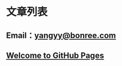 # 文章列表
## Email：yangyy@bonree.com
## [Welcome to GitHub Pages](https://github.com/yangyunhappy/yangyunhappy.github.io/blob/master/Welcome%20to%20GitHub%20Pages)

